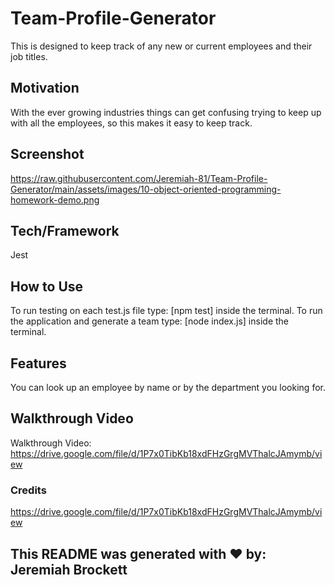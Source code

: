 # Team-Profile-Generator

This is designed to keep track of any new or current employees and their job titles.

## Motivation

With the ever growing industries things can get confusing trying to keep up with all the employees, so this makes it easy to keep track.

## Screenshot

https://raw.githubusercontent.com/Jeremiah-81/Team-Profile-Generator/main/assets/images/10-object-oriented-programming-homework-demo.png

## Tech/Framework

Jest

## How to Use

To run testing on each test.js file type: [npm test] inside the terminal.
To run the application and generate a team type: [node index.js] inside the terminal.

## Features

You can look up an employee by name or by the department you looking for.

## Walkthrough Video

Walkthrough Video: https://drive.google.com/file/d/1P7x0TibKb18xdFHzGrgMVThalcJAmymb/view

### Credits

https://drive.google.com/file/d/1P7x0TibKb18xdFHzGrgMVThalcJAmymb/view

## This README was generated with ❤️ by: Jeremiah Brockett

